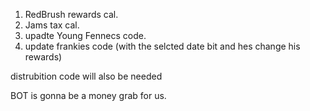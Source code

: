 
1. RedBrush rewards cal.
2. Jams tax cal.
3. upadte Young Fennecs code.
4. update frankies code (with the selcted date bit and hes change his rewards)


distrubition code will also be needed


BOT is gonna be a money grab for us.


